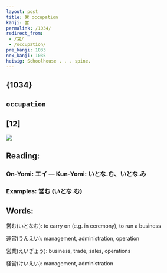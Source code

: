 ```yaml
---
layout: post
title: 営 occupation
kanji: 営
permalink: /1034/
redirect_from:
 - /営/
 - /occupation/
pre_kanji: 1033
nex_kanji: 1035
heisig: Schoolhouse . . . spine.
---
```


## {1034}

## `occupation`

## [12]

<div class="stroke"><img src="E596B6.png" /></div>

## Reading:

### On-Yomi: エイ &mdash; Kun-Yomi: いとな.む、いとな.み

### Examples: 営む (いとな.む)

## Words:

営む(いとなむ): to carry on (e.g. in ceremony), to run a business

運営(うんえい): management, administration, operation

営業(えいぎょう): business, trade, sales, operations

経営(けいえい): management, administration
